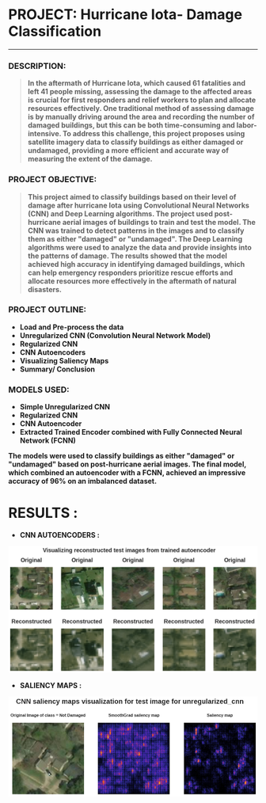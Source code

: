 # <b> PROJECT: Hurricane Iota- Damage Classification
  ______________
### <b> DESCRIPTION:
  
  > In the aftermath of Hurricane Iota, which caused 61 fatalities and left 41 people missing, assessing the damage to the affected areas is crucial for first responders and relief workers to plan and allocate resources effectively. One traditional method of assessing damage is by manually driving around the area and recording the number of damaged buildings, but this can be both time-consuming and labor-intensive. To address this challenge, this project proposes using satellite imagery data to classify buildings as either damaged or undamaged, providing a more efficient and accurate way of measuring the extent of the damage.
  
### <b> PROJECT OBJECTIVE:
  > This project aimed to classify buildings based on their level of damage after hurricane Iota using Convolutional Neural Networks (CNN) and Deep Learning algorithms. The project used post-hurricane aerial images of buildings to train and test the model. The CNN was trained to detect patterns in the images and to classify them as either "damaged" or "undamaged". The Deep Learning algorithms were used to analyze the data and provide insights into the patterns of damage. The results showed that the model achieved high accuracy in identifying damaged buildings, which can help emergency responders prioritize rescue efforts and allocate resources more effectively in the aftermath of natural disasters.

### <b> PROJECT OUTLINE: 
  
  * Load and Pre-process the data
  * Unregularized CNN (Convolution Neural Network Model)
  * Regularized CNN
  * CNN Autoencoders 
  * Visualizing Saliency Maps
  * Summary/ Conclusion
  
### <b> MODELS USED:
* Simple Unregularized CNN
* Regularized CNN
* CNN Autoencoder
* Extracted Trained Encoder combined with Fully Connected Neural Network (FCNN)
  
The models were used to classify buildings as either "damaged" or "undamaged" based on post-hurricane aerial images. The final model, which combined an autoencoder with a FCNN, achieved an impressive accuracy of 96% on an imbalanced dataset.

# <b> RESULTS : 
* CNN AUTOENCODERS : 

![Auto_encoder](Image/AutoencoderResults.png)

* SALIENCY MAPS :
  
![Saliency Map](Image/SaliencyMaps.png)
